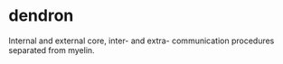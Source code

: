 # dendron
Internal and external core, inter- and extra- communication procedures separated from myelin.

